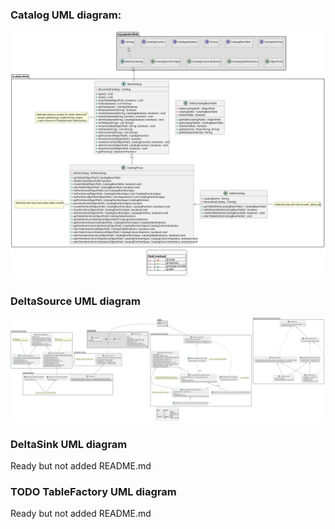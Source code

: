 ### Catalog UML diagram:
![](Catalog.svg)

### DeltaSource UML diagram
![](DeltaSource.svg)

### DeltaSink UML diagram
Ready but not added README.md

### TODO TableFactory UML diagram
Ready but not added README.md

